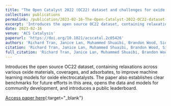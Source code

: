 ```yaml
---
title: "The Open Catalyst 2022 (OC22) dataset and challenges for oxide electrocatalysts"
collection: publications
permalink: /publication/2023-02-16-The-Open-Catalyst-2022-OC22-dataset-and-challenges-for-oxide-electrocatalysts
excerpt: 'Introduces the open source OC22 dataset, containing relaxations across various oxide materials, coverages, and adsorbates, to improve machine learning models for oxide electrocatalysts.  The paper also establishes clear benchmarks for future efforts in this area, opens the data and models for community development, and introduces a public leaderboard.'
date: 2023-02-16
venue: 'ACS Catalysis'
paperurl: 'https://doi.org/10.1021/acscatal.2c05426'
authors: 'Richard Tran, Janice Lan, Muhammed Shuaibi, Brandon Wood, Siddharth Goyal, Abhishek Das, Javier Heras-Domingo, Adeesh Kolluru, Ammar Rizvi, <b>Nima Shoghi</b>, Anuroop Sriram, Félix Therrien, Jehad Abed, Oleksandr Voznyy, Edward Sargent, Zachary Ulissi, C. Zitnick'
citation: 'Richard Tran, Janice Lan, Muhammed Shuaibi, Brandon Wood, Siddharth Goyal, Abhishek Das, Javier Heras-Domingo, Adeesh Kolluru, Ammar Rizvi, <b>Nima Shoghi</b>, Anuroop Sriram, Félix Therrien, Jehad Abed, Oleksandr Voznyy, Edward Sargent, Zachary Ulissi, C. Zitnick, ACS Catalysis, 2023.'
full_citation: 'Richard Tran, Janice Lan, Muhammed Shuaibi, Brandon Wood, Siddharth Goyal, Abhishek Das, Javier Heras-Domingo, Adeesh Kolluru, Ammar Rizvi, <b>Nima Shoghi</b>, Anuroop Sriram, Félix Therrien, Jehad Abed, Oleksandr Voznyy, Edward Sargent, Zachary Ulissi, C. Zitnick, &quot;The Open Catalyst 2022 (OC22) dataset and challenges for oxide electrocatalysts.&quot; ACS Catalysis, 2023.'
---
```

Introduces the open source OC22 dataset, containing relaxations across various oxide materials, coverages, and adsorbates, to improve machine learning models for oxide electrocatalysts.  The paper also establishes clear benchmarks for future efforts in this area, opens the data and models for community development, and introduces a public leaderboard.

[Access paper here](https://doi.org/10.1021/acscatal.2c05426){:target="_blank"}
